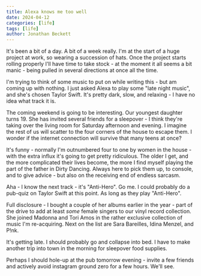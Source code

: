 ```yaml
---
title: Alexa knows me too well
date: 2024-04-12
categories: [life]
tags: [life]
author: Jonathan Beckett
---
```


It's been a bit of a day. A bit of a week really. I'm at the start of a huge project at work, so wearing a succession of hats. Once the project starts rolling properly I'll have time to take stock - at the moment it all seems a bit manic - being pulled in several directions at once all the time.

I'm trying to think of some music to put on while writing this - but am coming up with nothing. I just asked Alexa to play some "late night music", and she's chosen Taylor Swift. It's pretty dark, slow, and relaxing - I have no idea what track it is.

The coming weekend is going to be interesting. Our youngest daughter turns 19. She has invited several friends for a sleepover - I think they're taking over the living room for Saturday afternoon and evening. I imagine the rest of us will scatter to the four corners of the house to escape them. I wonder if the internet connection will survive that many teens at once?

It's funny - normally I'm outnumbered four to one by women in the house - with the extra influx it's going to get pretty ridiculous. The older I get, and the more complicated their lives become, the more I find myself playing the part of the father in Dirty Dancing. Always here to pick them up, to console, and to give advice - but also on the receiving end of endless sarcasm.

Aha - I know the next track - it's "Anti-Hero". Go me. I could probably do a pub-quiz on Taylor Swift at this point. As long as they play "Anti-Hero".

Full disclosure - I bought a couple of her albums earlier in the year - part of the drive to add at least _some_ female singers to our vinyl record collection. She joined Madonna and Tori Amos in the rather exclusive collection of music I'm re-acquiring. Next on the list are Sara Bareilles, Idina Menzel, and P!nk.

It's getting late. I should probably go and collapse into bed. I have to make another trip into town in the morning for sleepover food supplies.

Perhaps I should hole-up at the pub tomorrow evening - invite a few friends and actively avoid instagram ground zero for a few hours. We'll see.